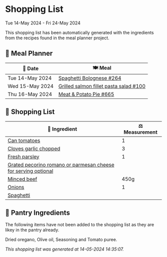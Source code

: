 # Shopping List

Tue 14-May 2024 - Fri 24-May 2024

This shopping list has been automatically generated with the ingredients from the recipes found in the meal planner project.

## 📅 Meal Planner

|📅 Date| 🍽️ Meal|
|----|----|
|Tue 14-May 2024|[Spaghetti  Bolognese #264](https://github.com/jcallaghan/The-Cookbook/issues/264)|
|Wed 15-May 2024|[Grilled salmon fillet pasta salad #100](https://github.com/jcallaghan/The-Cookbook/issues/100)|
|Thu 16-May 2024|[Meat & Potato Pie #665](https://github.com/jcallaghan/The-Cookbook/issues/665)|

## 🛒 Shopping List

| 🍌 Ingredient| ⚖️ Measurement|
|----------|-----------|
|[Can tomatoes](https://www.sainsburys.co.uk/gol-ui/SearchResults/Can%20tomatoes)|1|
|[Cloves garlic chopped](https://www.sainsburys.co.uk/gol-ui/SearchResults/Cloves%20garlic%20chopped)|3|
|[Fresh parsley](https://www.sainsburys.co.uk/gol-ui/SearchResults/Fresh%20parsley)|1|
|[Grated pecorino romano or parmesan cheese for serving optional](https://www.sainsburys.co.uk/gol-ui/SearchResults/Grated%20pecorino%20romano%20or%20parmesan%20cheese%20for%20serving%20optional)||
|[Minced beef](https://www.sainsburys.co.uk/gol-ui/SearchResults/Minced%20beef)|450g|
|[Onions](https://www.sainsburys.co.uk/gol-ui/SearchResults/Onions)|1|
|[Spaghetti](https://www.sainsburys.co.uk/gol-ui/SearchResults/Spaghetti)||

## 🏪 Pantry Ingredients

The following items have not been added to the shopping list as they are likey in the pantry already.

Dried oregano, Olive oil, Seasoning and Tomato puree.


_This shopping list was generated at 14-05-2024 14:35:07._